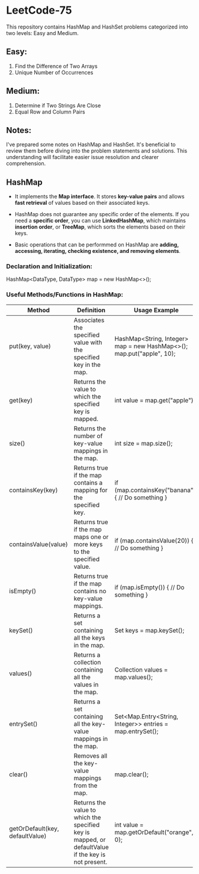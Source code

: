 # LeetCode-75

This repository contains HashMap and HashSet problems categorized into two levels: Easy and Medium.

## Easy: 
1. Find the Difference of Two Arrays
2. Unique Number of Occurrences

## Medium: 
1. Determine if Two Strings Are Close 
2. Equal Row and Column Pairs

## Notes:

I've prepared some notes on HashMap and HashSet. It's beneficial to review them before diving into the problem statements and solutions. This understanding will facilitate easier issue resolution and clearer comprehension.

## HashMap
- It implements the **Map interface**. It stores **key-value pairs** and allows **fast retrieval** of values based on their associated keys.

- HashMap does not guarantee any specific order of the elements. If you need a **specific order**, you can use **LinkedHashMap**, which maintains **insertion order**, or **TreeMap**, which sorts the elements based on their keys.

- Basic operations that can be performmed on HashMap are **adding, accessing, iterating, checking existence, and removing elements**.

### Declaration and Initialization: 
HashMap<DataType, DataType> map = new HashMap<>();

### Useful Methods/Functions in HashMap:

| Method | Definition | Usage Example |
| -------- | -------- | -------- |
| put(key, value)   | Associates the specified value with the specified key in the map.   | HashMap<String, Integer> map = new HashMap<>(); map.put("apple", 10);  |
| get(key)  | Returns the value to which the specified key is mapped.   | int value = map.get("apple");  |
| size() | Returns the number of key-value mappings in the map.   | int size = map.size(); |
| containsKey(key)  | Returns true if the map contains a mapping for the specified key.   | if (map.containsKey("banana")) { // Do something } |
| containsValue(value) | Returns true if the map maps one or more keys to the specified value.   | if (map.containsValue(20)) { // Do something } |
| isEmpty() | Returns true if the map contains no key-value mappings.   | if (map.isEmpty()) { // Do something } |
| keySet() | 	Returns a set containing all the keys in the map.   | Set<String> keys = map.keySet(); |
| values() | 	Returns a collection containing all the values in the map.   | Collection<Integer> values = map.values(); |
| entrySet() | 	Returns a set containing all the key-value mappings in the map.   | Set<Map.Entry<String, Integer>> entries = map.entrySet(); |
| clear() | 	Removes all the key-value mappings from the map.	  | map.clear(); |
| getOrDefault(key, defaultValue) | 	Returns the value to which the specified key is mapped, or defaultValue if the key is not present.	  | int value = map.getOrDefault("orange", 0); |